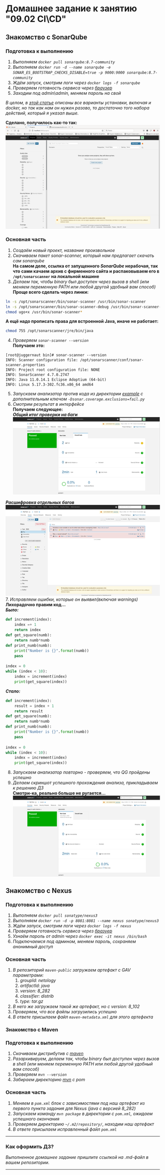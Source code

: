 # Домашнее задание к занятию "09.02 CI\CD"

## Знакомство с SonarQube

### Подготовка к выполнению

1. *Выполняем `docker pull sonarqube:8.7-community`*
2. *Выполняем `docker run -d --name sonarqube -e SONAR_ES_BOOTSTRAP_CHECKS_DISABLE=true -p 9000:9000 sonarqube:8.7-community`*
3. *Ждём запуск, смотрим логи через `docker logs -f sonarqube`*
4. *Проверяем готовность сервиса через [браузер](http://localhost:9000)*
5. *Заходим под admin\admin, меняем пароль на свой*

*В целом, в [этой статье](https://docs.sonarqube.org/latest/setup/install-server/) описаны все варианты установки, включая и docker, но так как нам он нужен разово, то достаточно того набора действий, который я указал выше.*

**Сделано, получилось как-то так:**  
![Скрин с SonarQube](./pic/dz9_2_0.png)

### Основная часть

1. *Создаём новый проект, название произвольное*
2. *Скачиваем пакет sonar-scanner, который нам предлагает скачать сам sonarqube*  
**На самом деле, ссылка от запущенного ***SonarQube*** нерабочая, так что сами качаем архив с фирменного сайта и распаковываем его в `/opt/sonarscanner` на локальной машине**
3. *Делаем так, чтобы binary был доступен через вызов в shell (или меняем переменную PATH или любой другой удобный вам способ)*  
**Проще всего сделать через линки:**
```bash
ln -s /opt/sonarscanner/bin/sonar-scanner /usr/bin/sonar-scanner
ln -s /opt/sonarscanner/bin/sonar-scanner-debug /usr/bin/sonar-scanner-debug
chmod ugo+x /usr/bin/sonar-scanner*
```
**А ещё надо прописать права для встроенной Java, иначе не работает:**
```bash
chmod 755 /opt/sonarscanner/jre/bin/java
```
4. *Проверяем `sonar-scanner --version`*  
**Получаем это:**
```
[root@juggernaut bin]# sonar-scanner --version
INFO: Scanner configuration file: /opt/sonarscanner/conf/sonar-scanner.properties
INFO: Project root configuration file: NONE
INFO: SonarScanner 4.7.0.2747
INFO: Java 11.0.14.1 Eclipse Adoptium (64-bit)
INFO: Linux 5.17.3-302.fc36.x86_64 amd64
```
5. *Запускаем анализатор против кода из директории [example](./example) с дополнительным ключом `-Dsonar.coverage.exclusions=fail.py`*
6. *Смотрим результат в интерфейсе*  
**Получаем следующее:**  
***Общий итог проверки на баги***
![Общий итог багов](./pic/dz9_2_1_1.png)  

***Расшифровка отдельных багов***
![Более подробная картина](./pic/dz9_2_1_2.png)  
7. *Исправляем ошибки, которые он выявил(включая warnings)*  
**Лихорадочно правим код...**  
***Было:***
```python
def increment(index):
    index =+ 1
    return index
def get_square(numb):
    return numb*numb
def print_numb(numb):
    print("Number is {}".format(numb))
    pass

index = 0
while (index < 10):
    index = increment(index)
    print(get_square(index))
```

***Стало:***
```python
def increment(index):
    result = index + 1
    return result
def get_square(numb):
    return numb*numb
def print_numb(numb):
    print("Number is {}".format(numb))
    pass

index = 0
while (index < 10):
    index = increment(index)
    print(get_square(index))
```
8. *Запускаем анализатор повторно - проверяем, что QG пройдены успешно*  
9. *Делаем скриншот успешного прохождения анализа, прикладываем к решению ДЗ*  
**Смотри-ка, реально больше не ругается...**  
![Результат исправленного скрипта](./pic/dz9_2_1_3.png)

## Знакомство с Nexus

### Подготовка к выполнению

1. *Выполняем `docker pull sonatype/nexus3`*
2. *Выполняем `docker run -d -p 8081:8081 --name nexus sonatype/nexus3`*
3. *Ждём запуск, смотрим логи через `docker logs -f nexus`*
4. *Проверяем готовность сервиса через [бразуер](http://localhost:8081)*
5. *Узнаём пароль от admin через `docker exec -it nexus /bin/bash`*
6. *Подключаемся под админом, меняем пароль, сохраняем анонимный доступ*

### Основная часть

1. *В репозиторий `maven-public` загружаем артефакт с GAV параметрами:*
   1. *groupId: netology*
   2. *artifactId: java*
   3. *version: 8_282*
   4. *classifier: distrib*
   5. *type: tar.gz*
2. *В него же загружаем такой же артефакт, но с version: 8_102*
3. *Проверяем, что все файлы загрузились успешно*
4. *В ответе присылаем файл `maven-metadata.xml` для этого артефекта*

### Знакомство с Maven

### Подготовка к выполнению

1. *Скачиваем дистрибутив с [maven](https://maven.apache.org/download.cgi)*
2. *Разархивируем, делаем так, чтобы binary был доступен через вызов в shell (или меняем переменную PATH или любой другой удобный вам способ)*
3. *Проверяем `mvn --version`*
4. *Забираем директорию [mvn](./mvn) с pom*

### Основная часть

1. *Меняем в `pom.xml` блок с зависимостями под наш артефакт из первого пункта задания для Nexus (java с версией 8_282)*
2. *Запускаем команду `mvn package` в директории с `pom.xml`, ожидаем успешного окончания*
3. *Проверяем директорию `~/.m2/repository/`, находим наш артефакт*
4. *В ответе присылаем исправленный файл `pom.xml`*

---

### Как оформить ДЗ?

*Выполненное домашнее задание пришлите ссылкой на .md-файл в вашем репозитории.*

---
